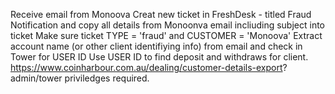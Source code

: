 Receive email from Monoova
Creat new ticket in FreshDesk - titled Fraud Notification and copy all details from Monoonva email incliuding subject into ticket
Make sure ticket TYPE = 'fraud' and CUSTOMER = 'Monoova'
Extract account name (or other client identifiying info) from email and check in Tower for USER ID
Use USER ID to find deposit and withdraws for client. 
https://www.coinharbour.com.au/dealing/customer-details-export? admin/tower priviledges required. 
